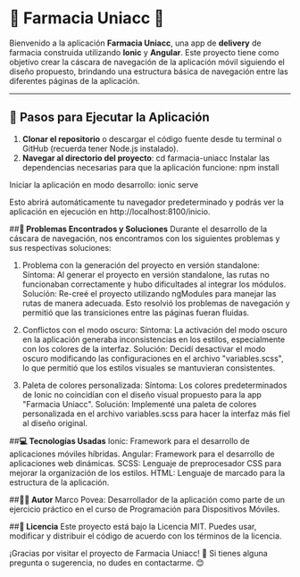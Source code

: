 # 🏥 **Farmacia Uniacc** 🏥

Bienvenido a la aplicación **Farmacia Uniacc**, una app de **delivery** de farmacia construida utilizando **Ionic** y **Angular**. Este proyecto tiene como objetivo crear la cáscara de navegación de la aplicación móvil siguiendo el diseño propuesto, brindando una estructura básica de navegación entre las diferentes páginas de la aplicación.

---

## 🚀 **Pasos para Ejecutar la Aplicación**

1. **Clonar el repositorio** o descargar el código fuente desde tu terminal o GitHub (recuerda tener Node.js instalado).
2. **Navegar al directorio del proyecto**:
   cd farmacia-uniacc
Instalar las dependencias necesarias para que la aplicación funcione: npm install

Iniciar la aplicación en modo desarrollo: ionic serve

Esto abrirá automáticamente tu navegador predeterminado y podrás ver la aplicación en ejecución en http://localhost:8100/inicio.

##**🔧 Problemas Encontrados y Soluciones**
Durante el desarrollo de la cáscara de navegación, nos encontramos con los siguientes problemas y sus respectivas soluciones:

1. Problema con la generación del proyecto en versión standalone:
Síntoma: Al generar el proyecto en versión standalone, las rutas no funcionaban correctamente y hubo dificultades al integrar los módulos.
Solución: Re-creé el proyecto utilizando ngModules para manejar las rutas de manera adecuada. Esto resolvió los problemas de navegación y permitió que las transiciones entre las páginas fueran fluidas.

2. Conflictos con el modo oscuro:
Síntoma: La activación del modo oscuro en la aplicación generaba inconsistencias en los estilos, especialmente con los colores de la interfaz.
Solución: Decidí desactivar el modo oscuro modificando las configuraciones en el archivo "variables.scss", lo que permitió que los estilos visuales se mantuvieran consistentes.

3. Paleta de colores personalizada:
Síntoma: Los colores predeterminados de Ionic no coincidían con el diseño visual propuesto para la app "Farmacia Uniacc".
Solución: Implementé una paleta de colores personalizada en el archivo variables.scss para hacer la interfaz más fiel al diseño original.


##**💻 Tecnologías Usadas**
Ionic: Framework para el desarrollo de aplicaciones móviles híbridas.
Angular: Framework para el desarrollo de aplicaciones web dinámicas.
SCSS: Lenguaje de preprocesador CSS para mejorar la organización de los estilos.
HTML: Lenguaje de marcado para la estructura de la aplicación.

##**👨‍💻 Autor**
Marco Povea: Desarrollador de la aplicación como parte de un ejercicio práctico en el curso de Programación para Dispositivos Móviles.

##**📜 Licencia**
Este proyecto está bajo la Licencia MIT. Puedes usar, modificar y distribuir el código de acuerdo con los términos de la licencia.

¡Gracias por visitar el proyecto de Farmacia Uniacc! 🚀 Si tienes alguna pregunta o sugerencia, no dudes en contactarme. 😊
